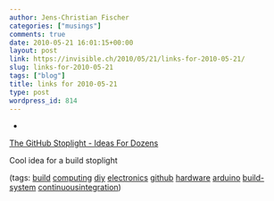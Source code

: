 ```yaml
---
author: Jens-Christian Fischer
categories: ["musings"]
comments: true
date: 2010-05-21 16:01:15+00:00
layout: post
link: https://invisible.ch/2010/05/21/links-for-2010-05-21/
slug: links-for-2010-05-21
tags: ["blog"]
title: links for 2010-05-21
type: post
wordpress_id: 814
---
```


  * 
                

[The GitHub Stoplight - Ideas For Dozens](https://www.urbanhonking.com/ideasfordozens/2010/05/the_github_stoplight.html)


                

Cool idea for a build stoplight


                

(tags: [build](https://delicious.com/jaycee/build) [computing](https://delicious.com/jaycee/computing) [diy](https://delicious.com/jaycee/diy) [electronics](https://delicious.com/jaycee/electronics) [github](https://delicious.com/jaycee/github) [hardware](https://delicious.com/jaycee/hardware) [arduino](https://delicious.com/jaycee/arduino) [build-system](https://delicious.com/jaycee/build-system) [continuousintegration](https://delicious.com/jaycee/continuousintegration))


            
